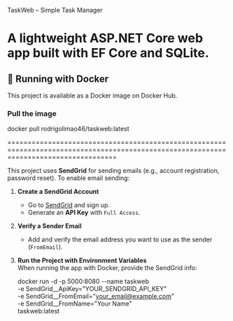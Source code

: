 TaskWeb – Simple Task Manager

A lightweight ASP.NET Core web app built with EF Core and SQLite.
=======================================================================================================================================
## 🐳 Running with Docker

This project is available as a Docker image on Docker Hub.

### Pull the image

docker pull rodrigolimao46/taskweb:latest

=======================================================================================================================================

This project uses **SendGrid** for sending emails (e.g., account registration, password reset). To enable email sending:

1. **Create a SendGrid Account**  
   - Go to [SendGrid](https://sendgrid.com/) and sign up.
   - Generate an **API Key** with `Full Access`.

2. **Verify a Sender Email**  
   - Add and verify the email address you want to use as the sender (`FromEmail`).

3. **Run the Project with Environment Variables**  
   When running the app with Docker, provide the SendGrid info:

   docker run -d -p 5000:8080 --name taskweb \
       -e SendGrid__ApiKey="YOUR_SENDGRID_API_KEY" \
       -e SendGrid__FromEmail="your_email@example.com" \
       -e SendGrid__FromName="Your Name" \
       taskweb:latest

